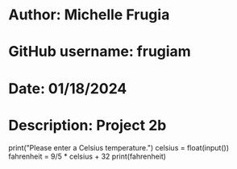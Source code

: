 # Author: Michelle Frugia
# GitHub username: frugiam
# Date: 01/18/2024
# Description: Project 2b

print("Please enter a Celsius temperature.")
celsius = float(input())
fahrenheit = 9/5 * celsius + 32
print(fahrenheit)
